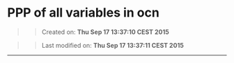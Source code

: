 PPP of all variables in ocn
==========
>> Created on: __Thu Sep 17 13:37:10 CEST 2015__ 
 
>> Last modified on: __Thu Sep 17 13:37:11 CEST 2015__ 
 
------ 
 
